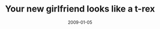 ---
layout: base.njk
title : 'Your new girlfriend looks like a t-rex' 
view_title : 'Your new girlfriend looks like a t-rex' 
year : '2009' 
date : '2009-01-05' 
img_file : '/drawing/yournewgirlfriendlookslikeatrex.png' 
html_file : 'yournewgirlfriendlookslikeatrex' 
next_html : '.html' 
year_order : '1' 
permalink : "title/{{html_file}}.html"
---